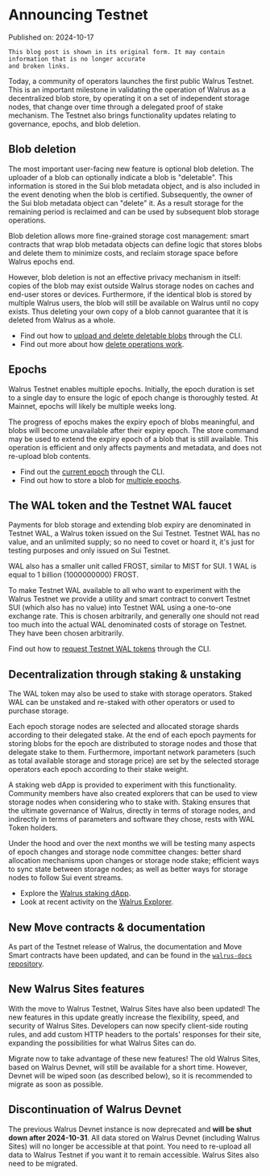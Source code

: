 # Announcing Testnet

Published on: 2024-10-17

```admonish warning
This blog post is shown in its original form. It may contain information that is no longer accurate
and broken links.
```

Today, a community of operators launches the first public Walrus Testnet.
This is an important milestone in validating the operation of Walrus as a decentralized blob store,
by operating it on a set of independent storage nodes, that change over time through a delegated
proof of stake mechanism. The Testnet also brings functionality updates relating to governance,
epochs, and blob deletion.

## Blob deletion

The most important user-facing new feature is optional blob deletion. The uploader of a blob can
optionally indicate a blob is "deletable". This information is stored in the Sui blob metadata
object, and is also included in the event denoting when the blob is certified. Subsequently, the
owner of the Sui blob metadata object can "delete" it. As a result storage for the remaining
period is reclaimed and can be used by subsequent blob storage operations.

Blob deletion allows more fine-grained storage cost management: smart contracts that wrap blob
metadata objects can define logic that stores blobs and delete them to minimize costs, and reclaim
storage space before Walrus epochs end.

However, blob deletion is not an effective privacy mechanism in itself: copies of the blob may exist
outside Walrus storage nodes on caches and end-user stores or devices. Furthermore, if the identical
blob is stored by multiple Walrus users, the blob will still be available on Walrus until no copy
exists. Thus deleting your own copy of a blob cannot guarantee that it is deleted from Walrus as a
whole.

- Find out how to
  [upload and delete deletable blobs](../usage/client-cli.md#reclaiming-space-via-deletable-blobs)
  through the CLI.
- Find out more about how [delete operations work](../dev-guide/dev-operations.md#delete).

## Epochs

Walrus Testnet enables multiple epochs. Initially, the epoch duration is set to a single day to
ensure the logic of epoch change is thoroughly tested. At Mainnet, epochs will likely be multiple
weeks long.

The progress of epochs makes the expiry epoch of blobs meaningful, and blobs will become unavailable
after their expiry epoch. The store command may be used to extend the expiry epoch of a blob that is
still available. This operation is efficient and only affects payments and metadata, and does not
re-upload blob contents.

- Find out the [current epoch](../usage/client-cli.md#walrus-system-information) through the CLI.
- Find out how to store a blob for
  [multiple epochs](../usage/client-cli.md#storing-querying-status-and-reading-blobs).

## The WAL token and the Testnet WAL faucet

Payments for blob storage and extending blob expiry are denominated in Testnet WAL, a
Walrus token issued on the Sui Testnet. Testnet WAL has no value, and an unlimited supply; so no
need to covet or hoard it, it's just for testing purposes and only issued on Sui Testnet.

WAL also has a smaller unit called FROST, similar to MIST for SUI. 1 WAL is equal to 1 billion
(1000000000) FROST.

To make Testnet WAL available to all who want to experiment with the Walrus Testnet we provide a
utility and smart contract to convert Testnet SUI (which also has no value) into Testnet WAL using
a one-to-one exchange rate. This is chosen arbitrarily, and generally one should not read too much
into the actual WAL denominated costs of storage on Testnet. They have been chosen arbitrarily.

Find out how to [request Testnet WAL tokens](../usage/setup.md#testnet-wal-faucet) through the CLI.

## Decentralization through staking & unstaking

The WAL token may also be used to stake with storage operators. Staked WAL can be unstaked and
re-staked with other operators or used to purchase storage.

Each epoch storage nodes are selected and allocated storage shards according to their delegated
stake. At the end of each epoch payments for storing blobs for the epoch are distributed to storage
nodes and those that delegate stake to them. Furthermore, important network parameters (such as
total available storage and storage price) are set by the selected storage operators each epoch
according to their stake weight.

A staking web dApp is provided to experiment with this functionality. Community members have also
created explorers that can be used to view storage nodes when considering who to stake with. Staking
ensures that the ultimate governance of Walrus, directly in terms of storage nodes, and indirectly
in terms of parameters and software they chose, rests with WAL Token holders.

Under the hood and over the next months we will be testing many aspects of epoch changes and
storage node committee changes: better shard allocation mechanisms upon changes or storage node
stake; efficient ways to sync state between storage nodes; as well as better ways for storage nodes
to follow Sui event streams.

- Explore the [Walrus staking dApp](https://stake-wal.wal.app/).
- Look at recent activity on the [Walrus Explorer](https://walruscan.com/testnet/home).

## New Move contracts & documentation

As part of the Testnet release of Walrus, the documentation and Move Smart contracts have been
updated, and can be found in the [`walrus-docs`
repository](https://github.com/MystenLabs/walrus-docs).

## New Walrus Sites features

With the move to Walrus Testnet, Walrus Sites have also been updated! The new features in this
update greatly increase the flexibility, speed, and security of Walrus Sites. Developers can now
specify client-side routing rules, and add custom HTTP headers to the portals' responses for their
site, expanding the possibilities for what Walrus Sites can do.

Migrate now to take advantage of these new features! The old Walrus Sites, based on Walrus Devnet,
will still be available for a short time. However, Devnet will be wiped soon (as described below),
so it is recommended to migrate as soon as possible.

## Discontinuation of Walrus Devnet

The previous Walrus Devnet instance is now deprecated and **will be shut down after 2024-10-31**.
All data stored on Walrus Devnet (including Walrus Sites) will no longer be accessible at that
point. You need to re-upload all data to Walrus Testnet if you want it to remain accessible. Walrus
Sites also need to be migrated.
